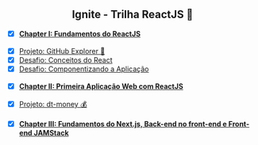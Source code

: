 <h2 align="center">Ignite - Trilha ReactJS 🚀</h2>

- [x] [**Chapter I: Fundamentos do ReactJS**](https://github.com/lucasrmagalhaes/ignite-react/tree/chapterI)<br /><br />
- [x] [Projeto: GitHub Explorer 📂](https://github-explorer-ignite-react.netlify.app/) 
- [x] [Desafio: Conceitos do React](https://github.com/lucasrmagalhaes/desafio_conceitos-react)
- [x] [Desafio: Componentizando a Aplicação](https://github.com/lucasrmagalhaes/desafio_componetizando-react) <br /><br />
- [x] [**Chapter II: Primeira Aplicação Web com ReactJS**](https://github.com/lucasrmagalhaes/ignite-react/tree/chapterII) <br /><br />
- [x] [Projeto: dt-money 💰](https://dt-money-react.netlify.app/) <br /><br />
- [x] [**Chapter III: Fundamentos do Next.js, Back-end no front-end e Front-end JAMStack**](https://github.com/lucasrmagalhaes/ignite_rockeatseat-react/blob/chapterIII/ig.news/README.md) <br /><br />

